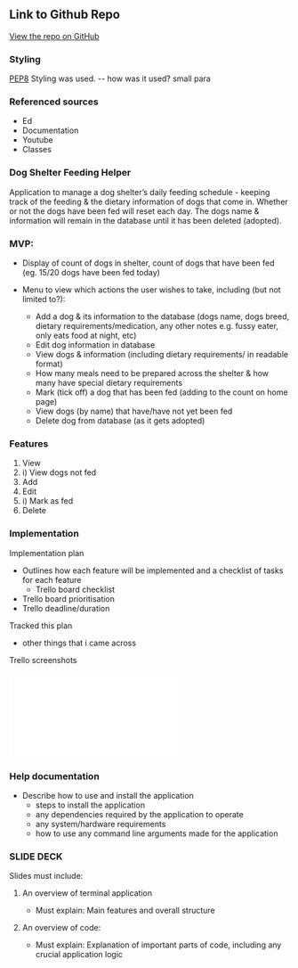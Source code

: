 ## Link to Github Repo

[View the repo on GitHub](https://github.com/JRBoland/T1A3-Terminal-Application)

### Styling

[PEP8](https://peps.python.org/pep-0008/) Styling was used. 
    -- how was it used? small para

### Referenced sources

- Ed
- Documentation
- Youtube
- Classes


### Dog Shelter Feeding Helper

Application to manage a dog shelter’s daily feeding schedule - keeping track of the feeding & the dietary information of dogs that come in.
Whether or not the dogs have been fed will reset each day. The dogs name & information will remain in the database until it has been deleted (adopted).

### MVP:

- Display of count of dogs in shelter, count of dogs that have been fed (eg. 15/20 dogs have been fed today)

- Menu to view which actions the user wishes to take, including (but not limited to?):
    - Add a dog & its information to the database (dogs name, dogs breed, dietary requirements/medication, any other notes e.g. fussy eater, only eats food at night, etc)
    - Edit dog information in database
    - View dogs & information (including dietary requirements/ in readable format)
    - How many meals need to be prepared across the shelter & how many have special dietary requirements
    - Mark (tick off) a dog that has been fed (adding to the count on home page)
    - View dogs (by name) that have/have not yet been fed
    - Delete dog from database (as it gets adopted)

### Features
1. View
1. i) View dogs not fed
2. Add
3. Edit
3. i) Mark as fed
4. Delete

### Implementation 

Implementation plan 
- Outlines how each feature will be implemented and a checklist of tasks for each feature 
    - Trello board checklist
- Trello board prioritisation
- Trello deadline/duration

Tracked this plan

- other things that i came across

Trello screenshots

![flowchart](./t1a3_flowchart.pdf)

### Help documentation

- Describe how to use and install the application
    - steps to install the application
    - any dependencies required by the application to operate
    - any system/hardware requirements
    - how to use any command line arguments made for the application 

### SLIDE DECK

Slides must include:
1. An overview of terminal application
    - Must explain: Main features and overall structure

2. An overview of code:
    - Must explain: Explanation of important parts of code, including any crucial application logic 